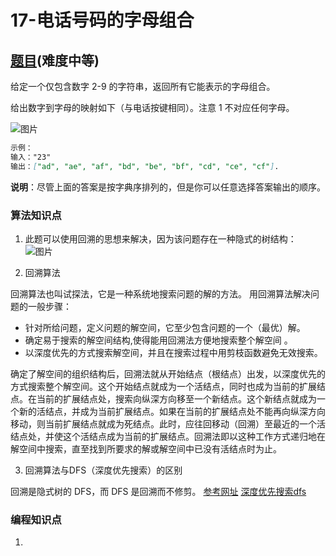 # 17-电话号码的字母组合

## [题目](https://leetcode-cn.com/problems/letter-combinations-of-a-phone-number/)(难度中等)

给定一个仅包含数字 2-9 的字符串，返回所有它能表示的字母组合。

给出数字到字母的映射如下（与电话按键相同）。注意 1 不对应任何字母。

![图片](https://assets.leetcode-cn.com/aliyun-lc-upload/original_images/17_telephone_keypad.png)

```markdown
示例：
输入："23"
输出：["ad", "ae", "af", "bd", "be", "bf", "cd", "ce", "cf"].
```
**说明**：尽管上面的答案是按字典序排列的，但是你可以任意选择答案输出的顺序。

### **算法知识点**
1. 此题可以使用回溯的思想来解决，因为该问题存在一种隐式的树结构：
![图片](https://pic.leetcode-cn.com/0ac574ab37f620221e702f57d6c4ffd0ba246abe41c43f9fc9637ab8f3365377-image.png)

2. 回溯算法

回溯算法也叫试探法，它是一种系统地搜索问题的解的方法。
用回溯算法解决问题的一般步骤：
- 针对所给问题，定义问题的解空间，它至少包含问题的一个（最优）解。
- 确定易于搜索的解空间结构,使得能用回溯法方便地搜索整个解空间 。
- 以深度优先的方式搜索解空间，并且在搜索过程中用剪枝函数避免无效搜索。

确定了解空间的组织结构后，回溯法就从开始结点（根结点）出发，以深度优先的方式搜索整个解空间。这个开始结点就成为一个活结点，同时也成为当前的扩展结点。在当前的扩展结点处，搜索向纵深方向移至一个新结点。这个新结点就成为一个新的活结点，并成为当前扩展结点。如果在当前的扩展结点处不能再向纵深方向移动，则当前扩展结点就成为死结点。此时，应往回移动（回溯）至最近的一个活结点处，并使这个活结点成为当前的扩展结点。回溯法即以这种工作方式递归地在解空间中搜索，直至找到所要求的解或解空间中已没有活结点时为止。


3. 回溯算法与DFS（深度优先搜索）的区别

回溯是隐式树的 DFS，而 DFS 是回溯而不修剪。
[参考网址](https://blog.csdn.net/Herishwater/article/details/98989512)
[深度优先搜索dfs](https://www.cnblogs.com/DWVictor/p/10048554.html)

### **编程知识点**
1.  